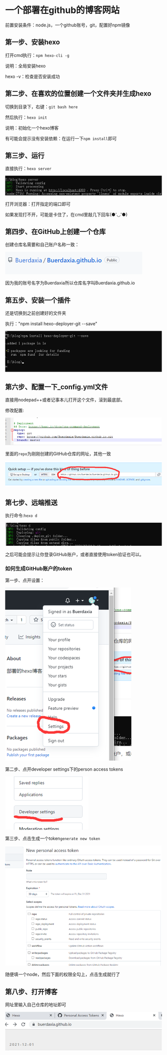 # 一个部署在github的博客网站

前置安装条件：node.js，一个github账号，git，配置好npm镜像



## 第一步、安装hexo

打开cmd执行：`npm hexo-cli -g`

说明：全局安装hexo

hexo  -v：检查是否安装成功

## 第二步、在喜欢的位置创建一个文件夹并生成hexo

切换到目录下，右键：`git bash here`

然后执行：`hexo init`

说明：初始化一个hexo博客

有可能会提示没有安装依赖：在运行一下`npm install`即可

## 第三步、运行

直接执行：`hexo server`

![hexo运行](../../前端图片/hexo/hexo运行.png)

打开浏览器：打开指定的端口即可

如果发现打不开，可能是卡住了，在cmd里敲几下回车(●'◡'●)

## 第四步、在GitHub上创建一个仓库

创建仓库名需要和自己账户名称一致：

![hexoGitHub仓库名](../../前端图片/hexo/hexoGitHub仓库名.png)

因为我的账号名字为Buerdaxia所以仓库名字叫Buerdaxia.github.io



## 第五步、安装一个插件

还是切换到之前创建好的文件夹

执行："npm install hexo-deployer-git --save"

![安装hexo-deployer](../../前端图片/hexo/安装hexo-deployer.png)



## 第六步、配置一下_config.yml文件

直接用nodepad++或者记事本儿打开这个文件，滚到最底部。

修改配置:

![config.yml配置文件](../../前端图片/hexo/config.yml配置文件.png)

里面的`repo`为刚刚创建的GitHub仓库的网址，其他一致

![github仓库网址](../../前端图片/hexo/github仓库网址.png)

## 第七步、远端推送

执行命令:`hexo d`

![远端推送](../../前端图片/hexo/远端推送.png)

之后可能会提示让你登录GitHub账户，或者直接使用token验证也可以。

### 如何生成GitHub账户的token

第一步、点开设置：

![github设置](../../前端图片/hexo/github设置.png)

第二步、点开developer settings下的person access tokens

![developer](../../前端图片/hexo/developer.png)

第三步、点击生成一个token`generate new token`

![token](../../前端图片/hexo/token.png)

随便填一个node，然后下面的权限全勾上，点击生成就行了



## 第八步、打开博客

网址里输入自己仓库的地址即可

![url](../../前端图片/hexo/url.png)



